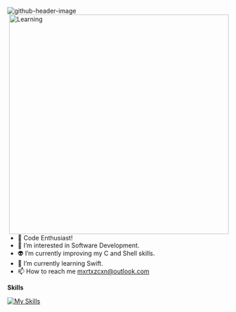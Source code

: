 ![github-header-image](https://github.com/mxrtxzcxn/mxrtxzcxn/assets/130929421/fc60f70d-f0f1-4057-bb69-3ba2e3f70cad)
<img align="right" alt="Learning" width="500" src="https://media1.giphy.com/media/l4FGDAx6u3hthMhgI/giphy.gif?cid=ecf05e47yzid5d9fgz0yi5vng9rudyp8skr8tsomck14decd&ep=v1_gifs_search&rid=giphy.gif&ct=g">

- 🚀 Code Enthusiast!
- 👀 I’m interested in Software Development.
- 👽 I’m currently improving my C and Shell skills.
- 🌱 I’m currently learning Swift.
- 📫 How to reach me mxrtxzcxn@outlook.com

**Skills**

[![My Skills](https://skillicons.dev/icons?i=c,vim,git)](https://skillicons.dev)
<!---
mxrtxzcxn/mxrtxzcxn is a ✨ special ✨ repository because its `README.md` (this file) appears on your GitHub profile.
You can click the Preview link to take a look at your changes.
--->
